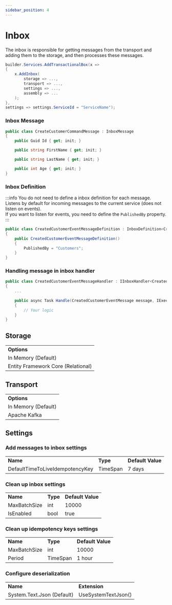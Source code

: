 ```yaml
---
sidebar_position: 4
---
```


# Inbox

The inbox is responsible for getting messages from the transport and adding them to the storage, and then processes these messages.



```csharp
builder.Services.AddTransactionalBox(x =>
{
    x.AddInbox(
        storage => ...,
        transport => ...,
        settings => ...,
        assembly => ...
    );
},
settings => settings.ServiceId = "ServiceName");
```

### Inbox Message
```csharp
public class CreateCustomerCommandMessage : InboxMessage
{
    public Guid Id { get; init; }

    public string FirstName { get; init; }

    public string LastName { get; init; }

    public int Age { get; init; }
}
```

### Inbox Definition
:::info
You do not need to define a inbox definition for each message.   
Listens by default for incoming messages to the current service (does not listen on events).   
If you want to listen for events, you need to define the `PublishedBy` property.
:::

```csharp
public class CreatedCustomerEventMessageDefinition : InboxDefinition<CreatedCustomerEventMessage>
{
    public CreatedCustomerEventMessageDefinition() 
    {
        PublishedBy = "Customers";
    }
}
```

### Handling message in inbox handler

```csharp
public class CreatedCustomerEventMessageHandler : IInboxHandler<CreatedCustomerEventMessage>
{
    ...
    
    public async Task Handle(CreatedCustomerEventMessage message, IExecutionContext executionContext)
    {
        // Your logic
    }
}
```

## Storage

<table>
  <tr>
    <td><b>Options</b></td>
  </tr>
  <tr>
    <td>In Memory (Default)</td>
  </tr>
    <tr>
    <td>Entity Framework Core (Relational)</td>
  </tr>
</table>

## Transport

<table>
  <tr>
    <td><b>Options</b></td>
  </tr>
  <tr>
    <td>In Memory (Default)</td>
  </tr>
    <tr>
    <td>Apache Kafka </td>
  </tr>
</table>


## Settings

### Add messages to inbox settings
<table>
  <tr>
    <td><b>Name</b></td>
    <td><b>Type</b></td>
    <td><b>Default Value</b></td>
  </tr>
  <tr>
    <td>DefaultTimeToLiveIdempotencyKey</td>
    <td>TimeSpan</td>
    <td>7 days</td>
  </tr>
</table>

### Clean up inbox settings
<table>
  <tr>
    <td><b>Name</b></td>
    <td><b>Type</b></td>
    <td><b>Default Value</b></td>
  </tr>
  <tr>
    <td>MaxBatchSize</td>
    <td>int</td>
    <td>10000</td>
  </tr>
  <tr>
    <td>IsEnabled</td>
    <td>bool</td>
    <td>true</td>
  </tr>
</table>

### Clean up idempotency keys settings
<table>
  <tr>
    <td><b>Name</b></td>
    <td><b>Type</b></td>
    <td><b>Default Value</b></td>
  </tr>
  <tr>
    <td>MaxBatchSize</td>
    <td>int</td>
    <td>10000</td>
  </tr>
  <tr>
    <td>Period</td>
    <td>TimeSpan</td>
    <td>1 hour</td>
  </tr>
</table>

### Configure deserialization

<table>
  <tr>
    <td><b>Name</b></td>
    <td><b>Extension</b></td>
  </tr>
  <tr>
    <td>System.Text.Json (Default)</td>
    <td>UseSystemTextJson()</td>
  </tr>
</table>